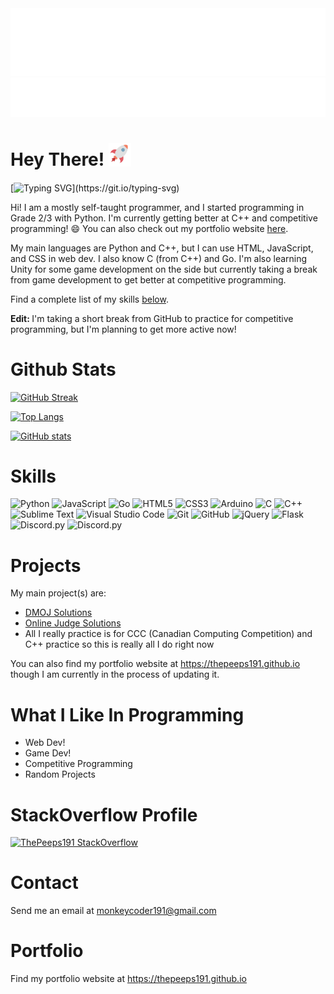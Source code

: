 <img src="a_wave.svg" alt="Waves">
<!---![Header](header.png)--->

<!---![Programming Joke](https://readme-jokes.vercel.app/api?hideBorder&theme=cobalt&qColor=%23944bcc&aColor=%23bbdb51)--->

<img src="name.svg" alt="Danny Wang">

<h1>Hey There! <img src="rocket.svg" alt="Rocket" style="height:1.3em;width:1.3em;"></h1>
<!---<img src="https://media.giphy.com/media/12oufCB0MyZ1Go/giphy.gif" width="50"></h1>--->

[![Typing SVG](https://readme-typing-svg.demolab.com?font=Fira+Code&pause=1000&random=false&width=435&lines=Hello+There!;Welcome+To+My+Profile!)](https://git.io/typing-svg)

Hi! I am a mostly self-taught programmer, and I started programming in Grade 2/3 with Python. I'm currently getting better at C++ and competitive programming! 😄 You can also check out my portfolio website <a href="https://thepeeps191.github.io">here</a>.

My main languages are Python and C++, but I can use HTML, JavaScript, and CSS in web dev. I also know C (from C++) and Go. I'm also learning Unity for some game development on the side but currently taking a break from game development to get better at competitive programming.

Find a complete list of my skills <a href="#skills">below</a>.

<b>Edit: </b>I'm taking a short break from GitHub to practice for competitive programming, but I'm planning to get more active now!

<!---<img alt="MONKEY" src="https://img.shields.io/badge/🐒🐒🐒🐒MONKEY!!!!!!!!-brown.svg?style=for-the-badge" /> <img alt="MONKEY" src="https://img.shields.io/badge/🐒🐒🐒🐒MONKEY!!!!!!!!-brown.svg?style=for-the-badge" /> <img alt="MONKEY" src="https://img.shields.io/badge/🐒🐒🐒🐒MONKEY!!!!!!!!-brown.svg?style=for-the-badge" /> <img alt="MONKEY" src="https://img.shields.io/badge/🐒🐒🐒🐒MONKEY!!!!!!!!-brown.svg?style=for-the-badge" /> <img alt="MONKEY" src="https://img.shields.io/badge/🐒🐒🐒🐒MONKEY!!!!!!!!-brown.svg?style=for-the-badge" /> <img alt="MONKEY" src="https://img.shields.io/badge/🐒🐒🐒🐒MONKEY!!!!!!!!-brown.svg?style=for-the-badge" /> <img alt="MONKEY" src="https://img.shields.io/badge/🐒🐒🐒🐒MONKEY!!!!!!!!-brown.svg?style=for-the-badge" /> <img alt="MONKEY" src="https://img.shields.io/badge/🐒🐒🐒🐒MONKEY!!!!!!!!-brown.svg?style=for-the-badge" /> <img alt="MONKEY" src="https://img.shields.io/badge/🐒🐒🐒🐒MONKEY!!!!!!!!-brown.svg?style=for-the-badge" /> <img alt="MONKEY" src="https://img.shields.io/badge/🐒🐒🐒🐒MONKEY!!!!!!!!-brown.svg?style=for-the-badge" />--->

# Github Stats
[![GitHub Streak](http://github-readme-streak-stats.herokuapp.com?user=ThePeeps191&theme=nightowl&date_format=M%20j%5B%2C%20Y%5D)](https://git.io/streak-stats)

[![Top Langs](https://github-readme-stats.vercel.app/api/top-langs/?username=ThePeeps191&theme=nightowl&langs_count=10)](https://github.com/anuraghazra/github-readme-stats)

[![GitHub stats](https://github-readme-stats.vercel.app/api?username=ThePeeps191&theme=nightowl&show_icons=true)](https://github.com/anuraghazra/github-readme-stats)

<!---[![gg Repo Details](https://github-readme-stats.vercel.app/api/pin/?username=ThePeeps191&repo=gg&theme=nightowl)](https://github.com/ThePeeps191/gg)

[![Learnmonkey Repo Details](https://github-readme-stats.vercel.app/api/pin/?username=learnmonkey&repo=learnmonkey.github.io&theme=nightowl)](https://github.com/learnmonkey/learnmonkey.github.io)

[![DMOJ Solutions Repo Details](https://github-readme-stats.vercel.app/api/pin/?username=ThePeeps191&repo=dmoj-solutions&theme=nightowl)](https://github.com/ThePeeps191/dmoj-solutions)

[![Online Judge UVA Solutions Repo Details](https://github-readme-stats.vercel.app/api/pin/?username=ThePeeps191&repo=online-judge-solutions&theme=nightowl)](https://github.com/ThePeeps191/online-judge-solutions)--->

# Skills

<!---<img alt="MONKEY" src="https://img.shields.io/badge/🐒🐒🐒🐒MONKEY!!!!!!!!-brown.svg?style=for-the-badge" />--->
<img alt="Python" src="https://img.shields.io/badge/python-%2314354C.svg?style=for-the-badge&logo=python&logoColor=white" /> <img alt="JavaScript" src="https://img.shields.io/badge/javascript-%23323330.svg?style=for-the-badge&logo=javascript&logoColor=%23F7DF1E" /> <img alt="Go" src="https://img.shields.io/badge/go-%2314354C.svg?style=for-the-badge&logo=go&logoColor=white" /> <img alt="HTML5" src="https://img.shields.io/badge/html5-%23E34F26.svg?style=for-the-badge&logo=html5&logoColor=white" /> <img alt="CSS3" src="https://img.shields.io/badge/css3-%231572B6.svg?style=for-the-badge&logo=css3&logoColor=white" /> <img alt="Arduino" src="https://img.shields.io/badge/-Arduino-00979D?style=for-the-badge&logo=Arduino&logoColor=white" /> <img alt="C" src="https://img.shields.io/badge/c-%2335495e.svg?style=for-the-badge&logo=c&logoColor=white" /> <img alt="C++" src="https://img.shields.io/badge/c%2B%2B-%2335495e.svg?style=for-the-badge&logo=c%2B%2B&logoColor=white" /> <img alt="Sublime Text" src="https://img.shields.io/badge/sublime%20text-%23EE4C2C.svg?style=for-the-badge&logo=sublime-text&logoColor=white" /> <img alt="Visual Studio Code" src="https://img.shields.io/badge/Visual%20Studio%20Code-0078d7.svg?style=for-the-badge&logo=visual-studio-code&logoColor=white" /> <img alt="Git" src="https://img.shields.io/badge/git-%23F05033.svg?style=for-the-badge&logo=git&logoColor=white" /> <img alt="GitHub" src="https://img.shields.io/badge/github-%23F05033.svg?style=for-the-badge&logo=github&logoColor=white"> <img alt="jQuery" src="https://img.shields.io/badge/jquery-%2335495e.svg?style=for-the-badge&logo=jquery&logoColor=white" /> <img alt="Flask" src="https://img.shields.io/badge/flask-darkgreen.svg?style=for-the-badge&logo=flask&logoColor=white" /> <img alt="Discord.py" src="https://img.shields.io/badge/discord.py-blue.svg?style=for-the-badge&logo=discord&logoColor=white" /> <img alt="Discord.py" src="https://img.shields.io/badge/unity-black.svg?style=for-the-badge&logo=unity&logoColor=white" />
<!---img alt="Watching Youtube" src="https://img.shields.io/badge/watching%20youtube-red.svg?style=for-the-badge&logo=youtube&Color=white" /> <img alt="Why Is My Code Now Working???" src="https://img.shields.io/badge/why%20is%20my%20code%20not%20working-darkgreen.svg?style=for-the-badge&logo=stack-overflow&logoColor=white" /> <img alt="Ruby" src="https://img.shields.io/badge/ruby-darkred.svg?style=for-the-badge&logo=ruby&logoColor=white" />--->
# Projects

My main project(s) are:
<ul>
  <li><a href="https://github.com/ThePeeps191/dmoj-solutions" target="_blank">DMOJ Solutions</a></li>
  <li><a href="https://github.com/ThePeeps191/online-judge-solutions" target="_blank">Online Judge Solutions</a></li>
  <li>All I really practice is for CCC (Canadian Computing Competition) and C++ practice so this is really all I do right now</li>
</ul>
You can also find my portfolio website at <a href="https://thepeeps191.github.io">https://thepeeps191.github.io</a> though I am currently in the process of updating it.

# What I Like In Programming
<ul>
  <li>Web Dev!</li>
  <li>Game Dev!</li>
  <li>Competitive Programming</li>
  <li>Random Projects</li>
</ul>

# StackOverflow Profile
[![ThePeeps191 StackOverflow](https://github-readme-stackoverflow.vercel.app/?userID=14615528&theme=dark)](https://stackoverflow.com/users/14615528/the-peeps191)

# Contact

Send me an email at <a href="mailto:monkeycoder191@gmail.com">monkeycoder191@gmail.com</a>

# Portfolio

Find my portfolio website at <a href="https://thepeeps191.github.io">https://thepeeps191.github.io</a>



